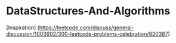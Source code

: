 # DataStructures-And-Algorithms
[Inspiration] (https://leetcode.com/discuss/general-discussion/1003602/300-leetcode-problems-celebration/820387)
